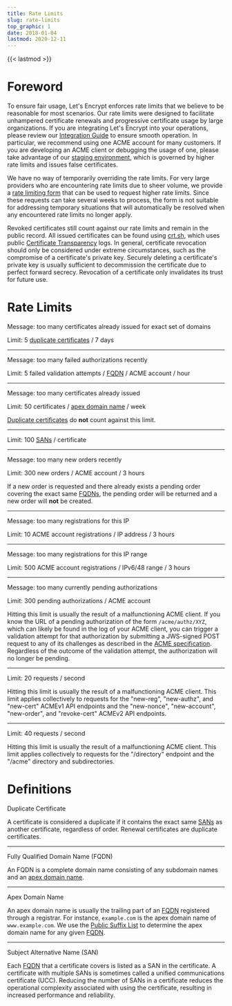 ```yaml
---
title: Rate Limits
slug: rate-limits
top_graphic: 1
date: 2018-01-04
lastmod: 2020-12-11
---
```


{{< lastmod >}}

# Foreword

To ensure fair usage, Let's Encrypt enforces rate limits that we believe to be
reasonable for most scenarios. Our rate limits were designed to facilitate unhampered
certificate renewals and progressive certificate usage by large organizations. If you
are integrating Let's Encrypt into your operations, please review our [Integration Guide](/docs/integration-guide)
to ensure smooth operation. In particular, we recommend using one ACME account for many
customers. If you are developing an ACME client or debugging the usage of one, please
take advantage of our [staging environment](/docs/staging-environment), which is
governed by higher rate limits and issues false certificates.

We have no way of temporarily overriding the rate limits. For very large providers who are
encountering rate limits due to sheer volume, we provide a [rate limiting form](https://goo.gl/forms/plqRgFVnZbdGhE9n1)
that can be used to request higher rate limits. Since these requests can take several weeks
to process, the form is not suitable for addressing temporary situations that will
automatically be resolved when any encountered rate limits no longer apply.

Revoked certificates still count against our rate limits and remain in the public record.
All issued certificates can be found using [crt.sh](https://crt.sh/), which uses public
[Certificate Transparency](https://www.certificate-transparency.org) logs. In general,
certificate revocation should only be considered under extreme circumstances, such as the
compromise of a certificate's private key. Securely deleting a certificate's private key
is usually sufficient to decommission the certificate due to perfect forward secrecy.
Revocation of a certificate only invalidates its trust for future use.

# Rate Limits

Message: too many certificates already issued for exact set of domains

Limit: 5 <a href="#duplicate-certificate">duplicate certificates</a> / 7 days

***

Message: too many failed authorizations recently

Limit: 5 failed validation attempts / <a href="#FQDN">FQDN</a> / ACME account / hour

***

Message: too many certificates already issued

Limit: 50 certificates / <a href="#apex-domain-name">apex domain name</a> / week

<a href="#duplicate-certificate">Duplicate certificates</a> do **not** count against this limit.

***

Limit: 100 <a href="#SAN">SANs</a> / certificate

***

Message: too many new orders recently

Limit: 300 new orders / ACME account / 3 hours

If a new order is requested and there already exists a pending order covering the exact same
<a href="#FQDN">FQDNs</a>, the pending order will be returned and a new order will **not**
be created.

***

Message: too many registrations for this IP

Limit: 10 ACME account registrations / IP address / 3 hours

***

Message: too many registrations for this IP range

Limit: 500 ACME account registrations / IPv6/48 range / 3 hours

***

Message: too many currently pending authorizations

Limit: 300 pending authorizations / ACME account

Hitting this limit is usually the result of a malfunctioning ACME client.
If you know the URL of a pending authorization of the form `/acme/authz/XYZ`, which can likely
be found in the log of your ACME client, you can trigger a validation attempt for that
authorization by submitting a JWS-signed POST request to any of its challenges as described in
the [ACME specification](https://tools.ietf.org/html/rfc8555#section-7.5.1). Regardless of the
outcome of the validation attempt, the authorization will no longer be pending.

***

Limit: 20 requests / second

Hitting this limit is usually the result of a malfunctioning ACME client.
This limit applies collectively to requests for the "new-reg", "new-authz", and "new-cert"
ACMEv1 API endpoints and the "new-nonce", "new-account", "new-order", and "revoke-cert"
ACMEv2 API endpoints.

***

Limit: 40 requests / second

Hitting this limit is usually the result of a malfunctioning ACME client.
This limit applies collectively to requests for the "/directory" endpoint and the "/acme" 
directory and subdirectories.

# Definitions

<span id="duplicate-certificate">Duplicate Certificate</span>

A certificate is considered a duplicate if it contains the exact same <a href="#SAN">SANs</a>
as another certificate, regardless of order. Renewal certificates are duplicate certificates.

***

<span id="FQDN">Fully Qualified Domain Name (FQDN)</span>

An FQDN is a complete domain name consisting of any subdomain names and an
<a href="#apex-domain-name">apex domain name</a>.

***

<span id="apex-domain-name">Apex Domain Name</span>

An apex domain name is usually the trailing part of an <a href="#FQDN">FQDN</a> registered through
a registrar. For instance, `example.com` is the apex domain name of `www.example.com`.
We use the [Public Suffix List](https://publicsuffix.org) to determine the apex domain
name for any given <a href="#FQDN">FQDN</a>.

***

<span id="SAN">Subject Alternative Name (SAN)</span>

Each <a href="#FQDN">FQDN</a> that a certificate covers is listed as a SAN in the certificate.
A certificate with multiple SANs is sometimes called a unified communications certificate (UCC).
Reducing the number of SANs in a certificate reduces the operational complexity associated with
using the certificate, resulting in increased performance and reliability.
